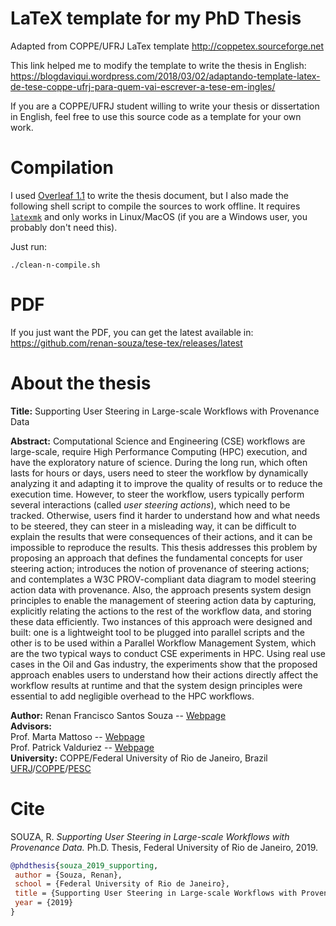 # LaTeX template for my PhD Thesis

Adapted from COPPE/UFRJ LaTex template http://coppetex.sourceforge.net 

This link helped me to modify the template to write the thesis in English:
https://blogdaviqui.wordpress.com/2018/03/02/adaptando-template-latex-de-tese-coppe-ufrj-para-quem-vai-escrever-a-tese-em-ingles/

If you are a COPPE/UFRJ student willing to write your thesis or dissertation in English, feel free to use this source code as a template for your own work.

# Compilation

I used [Overleaf 1.1](https://www.overleaf.com/) to write the thesis document, but I also made the following shell script to compile the sources to work offline. It requires [`latexmk`](https://ctan.org/pkg/latexmk?lang=en) and only works in Linux/MacOS (if you are a Windows user, you probably don't need this).

Just run:
```shell
./clean-n-compile.sh
```

# PDF

If you just want the PDF, you can get the latest available in: https://github.com/renan-souza/tese-tex/releases/latest

# About the thesis

**Title:** Supporting User Steering in Large-scale Workflows with Provenance Data

**Abstract:**
Computational Science and Engineering (CSE) workflows are large-scale, require High Performance Computing (HPC) execution, and have the exploratory nature of science.
During the long run, which often lasts for hours or days, users need to steer the workflow by dynamically analyzing it and adapting it to improve the quality of results or to reduce the execution time. 
However, to steer the workflow, users typically perform several interactions (called *user steering actions*), which need to be tracked.
Otherwise, users find it harder to understand how and what needs to be steered, they can steer in a misleading way, it can be difficult to explain the results that were consequences of their actions, and it can be impossible to reproduce the results.
This thesis addresses this problem by proposing an approach that defines the fundamental concepts for user steering action; introduces the notion of provenance of steering actions; and contemplates a W3C PROV-compliant data diagram to model steering action data with provenance.
Also, the approach presents system design principles to enable the management of steering action data by capturing, explicitly relating the actions to the rest of the workflow data, and storing these data efficiently.
Two instances of this approach were designed and built: one is a lightweight tool to be plugged into parallel scripts and the other is to be used within a Parallel Workflow Management System, which are the two typical ways to conduct CSE experiments in HPC.
Using real use cases in the Oil and Gas industry, the experiments show that the proposed approach enables users to understand how their actions directly affect the workflow results at runtime and that the system design principles were essential to add 
negligible overhead to the HPC workflows.

**Author:** Renan Francisco Santos Souza -- [Webpage](https://renan-souza.github.io/) <br/>
**Advisors:**  <br/>
Prof. Marta Mattoso -- [Webpage](https://www.cos.ufrj.br/~marta/) <br/>
Prof. Patrick Valduriez -- [Webpage](http://www-sop.inria.fr/members/Patrick.Valduriez/)  <br/>
**University:** COPPE/Federal University of Rio de Janeiro, Brazil   [UFRJ](https://ufrj.br/)/[COPPE](http://www.coppe.ufrj.br/)/[PESC](https://www.cos.ufrj.br)   <br/>


# Cite

SOUZA, R. *Supporting User Steering in Large-scale Workflows with Provenance Data.* Ph.D. Thesis, Federal University of Rio de Janeiro, 2019.
```bibtex
@phdthesis{souza_2019_supporting,
 author = {Souza, Renan},
 school = {Federal University of Rio de Janeiro},
 title = {Supporting User Steering in Large-scale Workflows with Provenance Data},
 year = {2019}
}
```

